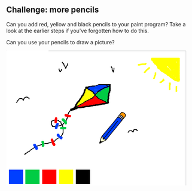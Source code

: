 ## Challenge: more pencils
Can you add red, yellow and black pencils to your paint program? Take a look at the earlier steps if you've forgotten how to do this. 

Can you use your pencils to draw a picture?

![screenshot](images/paint-final.png)
